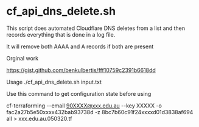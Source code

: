 


# cf_api_dns_delete.sh

This script does automated Cloudflare DNS deletes from a list and then records everything that is done in a log file.

It will remove both AAAA and A records if both are present

Orginal work

https://gist.github.com/benkulbertis/fff10759c2391b6618dd

Usage ./cf_api_dns_delete.sh input.txt

Use  this command to get configuration state before using

cf-terraforming --email 90XXXX@xxx.edu.au --key XXXXX -o fac2a27b5e50xxxx432bab93738d -z 8bc7b60c91f24xxxxd01d3838af694 all > xxx.edu.au.050320.tf

